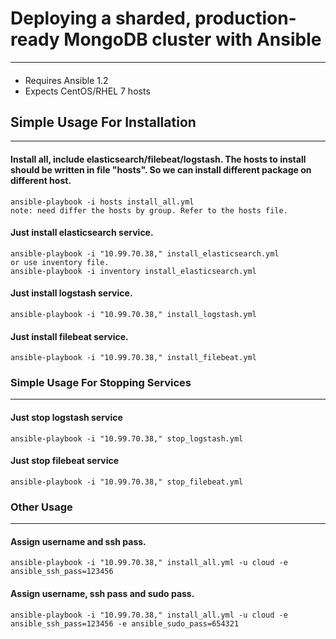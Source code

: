 # Deploying a sharded, production-ready MongoDB cluster with Ansible

------------------------------------------------------------------------------
####

- Requires Ansible 1.2
- Expects CentOS/RHEL 7 hosts

## Simple Usage For Installation 
---------------------------------------------
  #### Install all, include elasticsearch/filebeat/logstash. The hosts to install should be written in file "hosts". So we can install different package on different host. 
    ansible-playbook -i hosts install_all.yml
    note: need differ the hosts by group. Refer to the hosts file.
    
  #### Just install elasticsearch service.
    ansible-playbook -i "10.99.70.38," install_elasticsearch.yml
    or use inventory file.
    ansible-playbook -i inventory install_elasticsearch.yml

  #### Just install logstash service.
    ansible-playbook -i "10.99.70.38," install_logstash.yml
      
  #### Just install filebeat service.
    ansible-playbook -i "10.99.70.38," install_filebeat.yml

  ####

### Simple Usage For Stopping Services
----------------------------------------------------------
  #### Just stop logstash service
    ansible-playbook -i "10.99.70.38," stop_logstash.yml
  
  #### Just stop filebeat service
    ansible-playbook -i "10.99.70.38," stop_filebeat.yml

### Other Usage
---------------------------------------------
  #### Assign username and ssh pass.
    ansible-playbook -i "10.99.70.38," install_all.yml -u cloud -e ansible_ssh_pass=123456
    
  #### Assign username, ssh pass and sudo pass.
    ansible-playbook -i "10.99.70.38," install_all.yml -u cloud -e ansible_ssh_pass=123456 -e ansible_sudo_pass=654321
